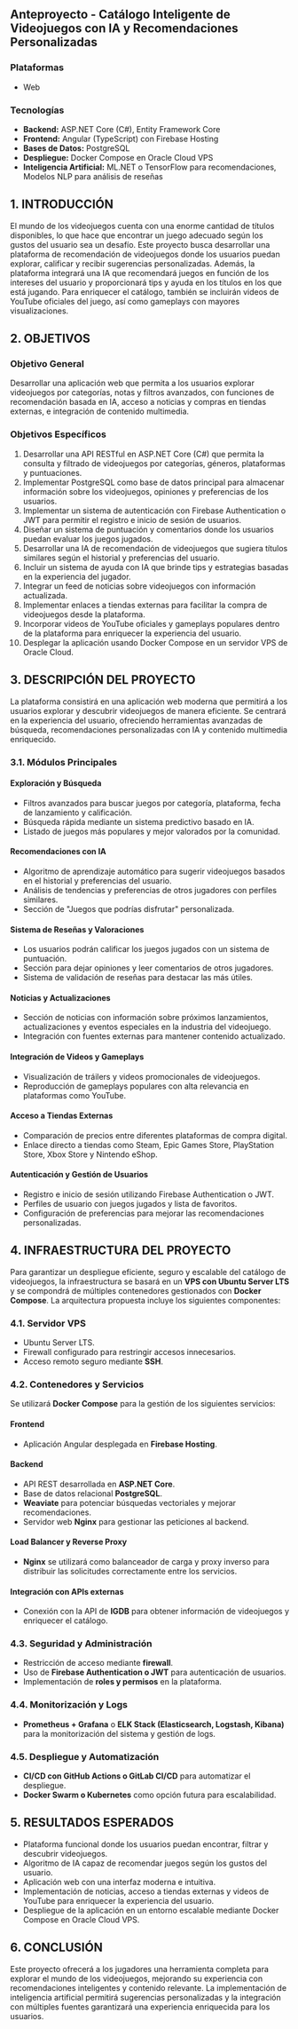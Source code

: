 ## Anteproyecto - Catálogo Inteligente de Videojuegos con IA y Recomendaciones Personalizadas

### **Plataformas**
- Web

### **Tecnologías**
- **Backend:** ASP.NET Core (C#), Entity Framework Core
- **Frontend:** Angular (TypeScript) con Firebase Hosting
- **Bases de Datos:** PostgreSQL
- **Despliegue:** Docker Compose en Oracle Cloud VPS
- **Inteligencia Artificial:** ML.NET o TensorFlow para recomendaciones, Modelos NLP para análisis de reseñas

## 1. INTRODUCCIÓN
El mundo de los videojuegos cuenta con una enorme cantidad de títulos disponibles, lo que hace que encontrar un juego adecuado según los gustos del usuario sea un desafío. Este proyecto busca desarrollar una plataforma de recomendación de videojuegos donde los usuarios puedan explorar, calificar y recibir sugerencias personalizadas. Además, la plataforma integrará una IA que recomendará juegos en función de los intereses del usuario y proporcionará tips y ayuda en los títulos en los que está jugando. Para enriquecer el catálogo, también se incluirán videos de YouTube oficiales del juego, así como gameplays con mayores visualizaciones.

## 2. OBJETIVOS
### **Objetivo General**
Desarrollar una aplicación web que permita a los usuarios explorar videojuegos por categorías, notas y filtros avanzados, con funciones de recomendación basada en IA, acceso a noticias y compras en tiendas externas, e integración de contenido multimedia.

### **Objetivos Específicos**
1. Desarrollar una API RESTful en ASP.NET Core (C#) que permita la consulta y filtrado de videojuegos por categorías, géneros, plataformas y puntuaciones.
2. Implementar PostgreSQL como base de datos principal para almacenar información sobre los videojuegos, opiniones y preferencias de los usuarios.
3. Implementar un sistema de autenticación con Firebase Authentication o JWT para permitir el registro e inicio de sesión de usuarios.
4. Diseñar un sistema de puntuación y comentarios donde los usuarios puedan evaluar los juegos jugados.
5. Desarrollar una IA de recomendación de videojuegos que sugiera títulos similares según el historial y preferencias del usuario.
6. Incluir un sistema de ayuda con IA que brinde tips y estrategias basadas en la experiencia del jugador.
7. Integrar un feed de noticias sobre videojuegos con información actualizada.
8. Implementar enlaces a tiendas externas para facilitar la compra de videojuegos desde la plataforma.
9. Incorporar videos de YouTube oficiales y gameplays populares dentro de la plataforma para enriquecer la experiencia del usuario.
10. Desplegar la aplicación usando Docker Compose en un servidor VPS de Oracle Cloud.

## 3. DESCRIPCIÓN DEL PROYECTO
La plataforma consistirá en una aplicación web moderna que permitirá a los usuarios explorar y descubrir videojuegos de manera eficiente. Se centrará en la experiencia del usuario, ofreciendo herramientas avanzadas de búsqueda, recomendaciones personalizadas con IA y contenido multimedia enriquecido.

### **3.1. Módulos Principales**

#### **Exploración y Búsqueda**
- Filtros avanzados para buscar juegos por categoría, plataforma, fecha de lanzamiento y calificación.
- Búsqueda rápida mediante un sistema predictivo basado en IA.
- Listado de juegos más populares y mejor valorados por la comunidad.

#### **Recomendaciones con IA**
- Algoritmo de aprendizaje automático para sugerir videojuegos basados en el historial y preferencias del usuario.
- Análisis de tendencias y preferencias de otros jugadores con perfiles similares.
- Sección de "Juegos que podrías disfrutar" personalizada.

#### **Sistema de Reseñas y Valoraciones**
- Los usuarios podrán calificar los juegos jugados con un sistema de puntuación.
- Sección para dejar opiniones y leer comentarios de otros jugadores.
- Sistema de validación de reseñas para destacar las más útiles.

#### **Noticias y Actualizaciones**
- Sección de noticias con información sobre próximos lanzamientos, actualizaciones y eventos especiales en la industria del videojuego.
- Integración con fuentes externas para mantener contenido actualizado.

#### **Integración de Videos y Gameplays**
- Visualización de tráilers y videos promocionales de videojuegos.
- Reproducción de gameplays populares con alta relevancia en plataformas como YouTube.

#### **Acceso a Tiendas Externas**
- Comparación de precios entre diferentes plataformas de compra digital.
- Enlace directo a tiendas como Steam, Epic Games Store, PlayStation Store, Xbox Store y Nintendo eShop.

#### **Autenticación y Gestión de Usuarios**
- Registro e inicio de sesión utilizando Firebase Authentication o JWT.
- Perfiles de usuario con juegos jugados y lista de favoritos.
- Configuración de preferencias para mejorar las recomendaciones personalizadas.

## 4. INFRAESTRUCTURA DEL PROYECTO
Para garantizar un despliegue eficiente, seguro y escalable del catálogo de videojuegos, la infraestructura se basará en un **VPS con Ubuntu Server LTS** y se compondrá de múltiples contenedores gestionados con **Docker Compose**. La arquitectura propuesta incluye los siguientes componentes:

### **4.1. Servidor VPS**
- Ubuntu Server LTS.
- Firewall configurado para restringir accesos innecesarios.
- Acceso remoto seguro mediante **SSH**.

### **4.2. Contenedores y Servicios**
Se utilizará **Docker Compose** para la gestión de los siguientes servicios:

#### **Frontend**
- Aplicación Angular desplegada en **Firebase Hosting**.

#### **Backend**
- API REST desarrollada en **ASP.NET Core**.
- Base de datos relacional **PostgreSQL**.
- **Weaviate** para potenciar búsquedas vectoriales y mejorar recomendaciones.
- Servidor web **Nginx** para gestionar las peticiones al backend.

#### **Load Balancer y Reverse Proxy**
- **Nginx** se utilizará como balanceador de carga y proxy inverso para distribuir las solicitudes correctamente entre los servicios.

#### **Integración con APIs externas**
- Conexión con la API de **IGDB** para obtener información de videojuegos y enriquecer el catálogo.

### **4.3. Seguridad y Administración**
- Restricción de acceso mediante **firewall**.
- Uso de **Firebase Authentication o JWT** para autenticación de usuarios.
- Implementación de **roles y permisos** en la plataforma.

### **4.4. Monitorización y Logs**
- **Prometheus + Grafana** o **ELK Stack (Elasticsearch, Logstash, Kibana)** para la monitorización del sistema y gestión de logs.

### **4.5. Despliegue y Automatización**
- **CI/CD con GitHub Actions o GitLab CI/CD** para automatizar el despliegue.
- **Docker Swarm o Kubernetes** como opción futura para escalabilidad.

## 5. RESULTADOS ESPERADOS
- Plataforma funcional donde los usuarios puedan encontrar, filtrar y descubrir videojuegos.
- Algoritmo de IA capaz de recomendar juegos según los gustos del usuario.
- Aplicación web con una interfaz moderna e intuitiva.
- Implementación de noticias, acceso a tiendas externas y videos de YouTube para enriquecer la experiencia del usuario.
- Despliegue de la aplicación en un entorno escalable mediante Docker Compose en Oracle Cloud VPS.

## 6. CONCLUSIÓN
Este proyecto ofrecerá a los jugadores una herramienta completa para explorar el mundo de los videojuegos, mejorando su experiencia con recomendaciones inteligentes y contenido relevante. La implementación de inteligencia artificial permitirá sugerencias personalizadas y la integración con múltiples fuentes garantizará una experiencia enriquecida para los usuarios.

